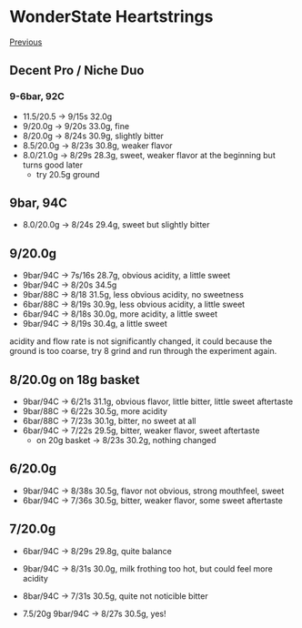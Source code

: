 # WonderState Heartstrings

[Previous](../../Breville-Niche/2024-8/Wonderstate-Heartstrings.md)

## Decent Pro / Niche Duo

### 9-6bar, 92C
- 11.5/20.5 -> 9/15s 32.0g
- 9/20.0g -> 9/20s 33.0g, fine
- 8/20.0g -> 8/24s 30.9g, slightly bitter
- 8.5/20.0g -> 8/23s 30.8g, weaker flavor
- 8.0/21.0g -> 8/29s 28.3g, sweet, weaker flavor at the beginning but turns good later
  - try 20.5g ground

## 9bar, 94C
- 8.0/20.0g -> 8/24s 29.4g, sweet but slightly bitter

## 9/20.0g
- 9bar/94C -> 7s/16s 28.7g, obvious acidity, a little sweet
- 9bar/94C -> 8/20s 34.5g
- 9bar/88C -> 8/18 31.5g, less obvious acidity, no sweetness
- 6bar/88C -> 8/19s 30.9g, less obvious acidity, a little sweet
- 6bar/94C -> 8/18s 30.0g, more acidity, a little sweet
- 9bar/94C -> 8/19s 30.4g, a little sweet

acidity and flow rate is not significantly changed,
it could because the ground is too coarse,
try 8 grind and run through the experiment again.

## 8/20.0g on 18g basket
- 9bar/94C -> 6/21s 31.1g, obvious flavor, little bitter, little sweet aftertaste
- 9bar/88C -> 6/22s 30.5g, more acidity
- 6bar/88C -> 7/23s 30.1g, bitter, no sweet at all
- 6bar/94C -> 7/22s 29.5g, bitter, weaker flavor, sweet aftertaste
  - on 20g basket -> 8/23s 30.2g, nothing changed

## 6/20.0g
- 9bar/94C -> 8/38s 30.5g, flavor not obvious, strong mouthfeel, sweet
- 6bar/94C -> 7/36s 30.5g, bitter, weaker flavor, some sweet aftertaste

## 7/20.0g
- 6bar/94C -> 8/29s 29.8g, quite balance
- 9bar/94C -> 8/31s 30.0g, milk frothing too hot, but could feel more acidity
- 8bar/94C -> 7/31s 30.5g, quite not noticible bitter

- 7.5/20g 9bar/94C -> 8/27s 30.5g, yes!

